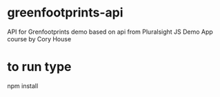 # greenfootprints-api
API for Grenfootprints demo based on api from Pluralsight JS Demo App course by Cory House

# to run type
npm install
